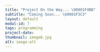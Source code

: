 ```yaml
---
title: "Project On the Way... \U0001F4BB"
subtitle: "Coming Soon... \U0001F3C3"
layout: default
modal-id: 7
tags: programming
project-date: 
thumbnail: image6.jpg
alt: image-alt
---
```

